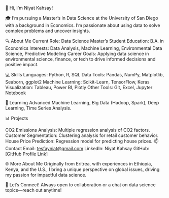 👋 Hi, I'm Niyat Kahsay!

🎓 I’m pursuing a Master’s in Data Science at the University of San Diego with a background in Economics. I’m passionate about using data to solve complex problems and uncover insights.

🔍 About Me
Current Role: Data Science Master’s Student
Education: B.A. in Economics
Interests: Data Analysis, Machine Learning, Environmental Data Science, Predictive Modeling
Career Goals: Applying data science in environmental science, finance, or tech to drive informed decisions and positive impact.

💻 Skills
Languages: Python, R, SQL
Data Tools: Pandas, NumPy, Matplotlib, Seaborn, ggplot2
Machine Learning: Scikit-Learn, TensorFlow, Keras
Visualization: Tableau, Power BI, Plotly
Other Tools: Git, Excel, Jupyter Notebook

🌱 Learning
Advanced Machine Learning, Big Data (Hadoop, Spark), Deep Learning, Time Series Analysis.

📊 Projects

CO2 Emissions Analysis: Multiple regression analysis of CO2 factors.
Customer Segmentation: Clustering analysis for retail customer behavior.
House Price Prediction: Regression model for predicting house prices.
📫 Contact
Email: tesfayniat@gmail.com
LinkedIn: Niyat Kahsay
GitHub: [GitHub Profile Link]

🌐 More About Me
Originally from Eritrea, with experiences in Ethiopia, Kenya, and the U.S., I bring a unique perspective on global issues, driving my passion for impactful data science.

🤝 Let’s Connect!
Always open to collaboration or a chat on data science topics—reach out anytime!

